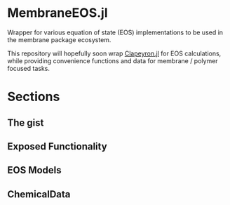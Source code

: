 # MembraneEOS.jl

Wrapper for various equation of state (EOS) implementations to be used in the membrane package ecosystem. 

This repository will hopefully soon wrap [Clapeyron.jl](https://github.com/ClapeyronThermo/Clapeyron.jl) for EOS calculations, while providing convenience functions and data for membrane / polymer focused tasks. 


# Sections

## The gist

## Exposed Functionality


## EOS Models

## ChemicalData

